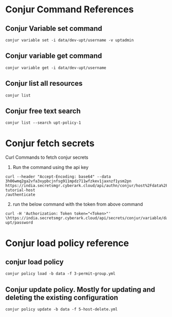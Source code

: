 # Conjur Command References

## Conjur Variable set command
```
conjur variable set -i data/dev-upt/username -v uptadmin 
```
## Conjur variable get command
```
conjur variable get -i data/dev-upt/username
```
## Conjur list all resources
```
conjur list
```
## Conjur free text search
```
conjur list --search upt-policy-1
```

# Conjur fetch secrets
Curl Commands to fetch conjur secrets
1. Run the command using the api key
```
curl --header "Accept-Encoding: base64" --data 3h06wmq2ga2vfa3xypbcjnfsg911mpdz711wfzkev1jaxnzf1ysm2pn https://india.secretsmgr.cyberark.cloud/api/authn/conjur/host%2Fdata%2Fupt-tutorial-host
/authenticate
```
2. run the below command with the token from above command
```
curl -H 'Authorization: Token token="<Token>"' \https://india.secretsmgr.cyberark.cloud/api/secrets/conjur/variable/data/dev-upt/password
```

# Conjur load policy reference

## conjur load policy
```
conjur policy load -b data -f 3-permit-group.yml   
```
## Conjur update policy. Mostly for updating and deleting the existing configuration
```
conjur policy update -b data -f 5-host-delete.yml
```

